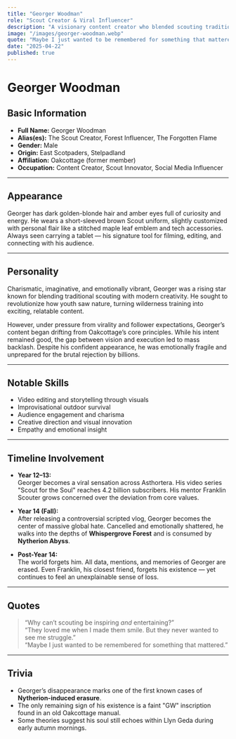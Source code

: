 ```yaml
---
title: "Georger Woodman"
role: "Scout Creator & Viral Influencer"
description: "A visionary content creator who blended scouting tradition with modern digital storytelling. Once beloved by billions, he vanished mysteriously into the Nytherion Abyss, erasing all traces of his existence — except a lingering echo in Whispergrove."
image: "/images/georger-woodman.webp"
quote: "Maybe I just wanted to be remembered for something that mattered."
date: "2025-04-22"
published: true
---
```


# Georger Woodman

## Basic Information
- **Full Name:** Georger Woodman  
- **Alias(es):** The Scout Creator, Forest Influencer, The Forgotten Flame  
- **Gender:** Male  
- **Origin:** East Scotpaders, Stelpadland  
- **Affiliation:** Oakcottage (former member)  
- **Occupation:** Content Creator, Scout Innovator, Social Media Influencer  

---

## Appearance
Georger has dark golden-blonde hair and amber eyes full of curiosity and energy. He wears a short-sleeved brown Scout uniform, slightly customized with personal flair like a stitched maple leaf emblem and tech accessories. Always seen carrying a tablet — his signature tool for filming, editing, and connecting with his audience.

---

## Personality
Charismatic, imaginative, and emotionally vibrant, Georger was a rising star known for blending traditional scouting with modern creativity. He sought to revolutionize how youth saw nature, turning wilderness training into exciting, relatable content.

However, under pressure from virality and follower expectations, Georger’s content began drifting from Oakcottage’s core principles. While his intent remained good, the gap between vision and execution led to mass backlash. Despite his confident appearance, he was emotionally fragile and unprepared for the brutal rejection by billions.

---

## Notable Skills
- Video editing and storytelling through visuals  
- Improvisational outdoor survival  
- Audience engagement and charisma  
- Creative direction and visual innovation  
- Empathy and emotional insight  

---

## Timeline Involvement
- **Year 12–13:**  
  Georger becomes a viral sensation across Asthortera. His video series "Scout for the Soul" reaches 4.2 billion subscribers. His mentor Franklin Scouter grows concerned over the deviation from core values.

- **Year 14 (Fall):**  
  After releasing a controversial scripted vlog, Georger becomes the center of massive global hate. Cancelled and emotionally shattered, he walks into the depths of **Whispergrove Forest** and is consumed by **Nytherion Abyss**.

- **Post-Year 14:**  
  The world forgets him. All data, mentions, and memories of Georger are erased. Even Franklin, his closest friend, forgets his existence — yet continues to feel an unexplainable sense of loss.

---

## Quotes
> “Why can’t scouting be inspiring *and* entertaining?”  
> “They loved me when I made them smile. But they never wanted to see me struggle.”  
> “Maybe I just wanted to be remembered for something that mattered.”

---

## Trivia
- Georger’s disappearance marks one of the first known cases of **Nytherion-induced erasure**.  
- The only remaining sign of his existence is a faint "GW" inscription found in an old Oakcottage manual.  
- Some theories suggest his soul still echoes within Llyn Geda during early autumn mornings.

